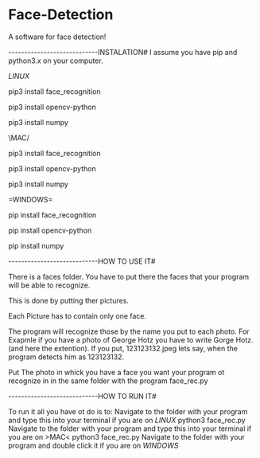 # Face-Detection
A software for face detection!

----------------------------INSTALATION#
I assume you have pip and python3.x on your computer.

$LINUX$

pip3 install face_recognition

pip3 install opencv-python

pip3 install numpy

\MAC/

pip3 install face_recognition

pip3 install opencv-python

pip3 install numpy

=WINDOWS=

pip install face_recognition

pip install opencv-python

pip install numpy


----------------------------HOW TO USE IT#

There is a faces folder. You have to put there the faces that your program will be able to recognize. 

This is done by putting ther pictures. 

Each Picture has to contain only one face.

The program will recognize those by the name you put to each photo. For Exapmle if you have a photo of George Hotz you have to write Gorge Hotz.(and here the extention). If you put, 123123132.jpeg lets say, when the program detects him as 123123132.

Put The photo in whick you have a face you want your program ot recognize in in the same folder with the program face_rec.py


----------------------------HOW TO RUN IT#

To run it all you have ot do is to:
Navigate to the folder with your program and type this into your terminal if you are on $LINUX$
python3 face_rec.py
Navigate to the folder with your program and type this into your terminal if you are on >MAC<
python3 face_rec.py
Navigate to the folder with your program and double click it if you are on _WINDOWS_

